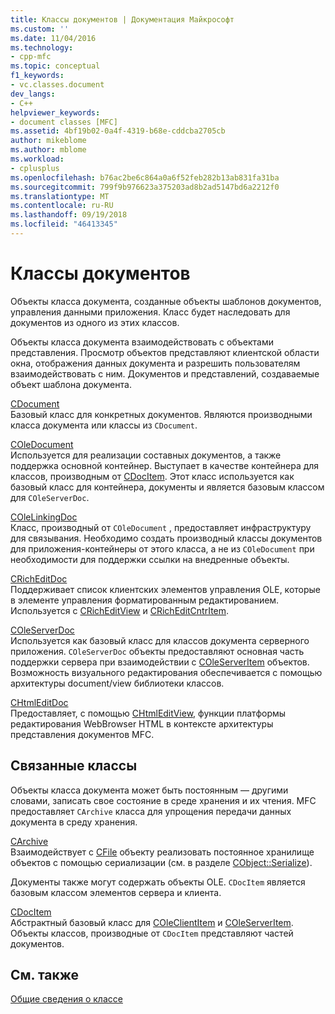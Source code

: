 ```yaml
---
title: Классы документов | Документация Майкрософт
ms.custom: ''
ms.date: 11/04/2016
ms.technology:
- cpp-mfc
ms.topic: conceptual
f1_keywords:
- vc.classes.document
dev_langs:
- C++
helpviewer_keywords:
- document classes [MFC]
ms.assetid: 4bf19b02-0a4f-4319-b68e-cddcba2705cb
author: mikeblome
ms.author: mblome
ms.workload:
- cplusplus
ms.openlocfilehash: b76ac2be6c864a0a6f52feb282b13ab831fa31ba
ms.sourcegitcommit: 799f9b976623a375203ad8b2ad5147bd6a2212f0
ms.translationtype: MT
ms.contentlocale: ru-RU
ms.lasthandoff: 09/19/2018
ms.locfileid: "46413345"
---
```

# <a name="document-classes"></a>Классы документов

Объекты класса документа, созданные объекты шаблонов документов, управления данными приложения. Класс будет наследовать для документов из одного из этих классов.

Объекты класса документа взаимодействовать с объектами представления. Просмотр объектов представляют клиентской области окна, отображения данных документа и разрешить пользователям взаимодействовать с ним. Документов и представлений, создаваемые объект шаблона документа.

[CDocument](../mfc/reference/cdocument-class.md)<br/>
Базовый класс для конкретных документов. Являются производными класса документа или классы из `CDocument`.

[COleDocument](../mfc/reference/coledocument-class.md)<br/>
Используется для реализации составных документов, а также поддержка основной контейнер. Выступает в качестве контейнера для классов, производным от [CDocItem](../mfc/reference/cdocitem-class.md). Этот класс используется как базовый класс для контейнера, документы и является базовым классом для `COleServerDoc`.

[COleLinkingDoc](../mfc/reference/colelinkingdoc-class.md)<br/>
Класс, производный от `COleDocument` , предоставляет инфраструктуру для связывания. Необходимо создать производный классы документов для приложения-контейнеры от этого класса, а не из `COleDocument` при необходимости для поддержки ссылки на внедренные объекты.

[CRichEditDoc](../mfc/reference/cricheditdoc-class.md)<br/>
Поддерживает список клиентских элементов управления OLE, которые в элементе управления форматированным редактированием. Используется с [CRichEditView](../mfc/reference/cricheditview-class.md) и [CRichEditCntrItem](../mfc/reference/cricheditcntritem-class.md).

[COleServerDoc](../mfc/reference/coleserverdoc-class.md)<br/>
Используется как базовый класс для классов документа серверного приложения. `COleServerDoc` объекты предоставляют основная часть поддержки сервера при взаимодействии с [COleServerItem](../mfc/reference/coleserveritem-class.md) объектов. Возможность визуального редактирования обеспечивается с помощью архитектуры document/view библиотеки классов.

[CHtmlEditDoc](../mfc/reference/chtmleditdoc-class.md)<br/>
Предоставляет, с помощью [CHtmlEditView](../mfc/reference/chtmleditview-class.md), функции платформы редактирования WebBrowser HTML в контексте архитектуры представления документов MFC.

## <a name="related-classes"></a>Связанные классы

Объекты класса документа может быть постоянным — другими словами, записать свое состояние в среде хранения и их чтения. MFC предоставляет `CArchive` класса для упрощения передачи данных документа в среду хранения.

[CArchive](../mfc/reference/carchive-class.md)<br/>
Взаимодействует с [CFile](../mfc/reference/cfile-class.md) объекту реализовать постоянное хранилище объектов с помощью сериализации (см. в разделе [CObject::Serialize](../mfc/reference/cobject-class.md#serialize)).

Документы также могут содержать объекты OLE. `CDocItem` является базовым классом элементов сервера и клиента.

[CDocItem](../mfc/reference/cdocitem-class.md)<br/>
Абстрактный базовый класс для [COleClientItem](../mfc/reference/coleclientitem-class.md) и [COleServerItem](../mfc/reference/coleserveritem-class.md). Объекты классов, производные от `CDocItem` представляют частей документов.

## <a name="see-also"></a>См. также

[Общие сведения о классе](../mfc/class-library-overview.md)

